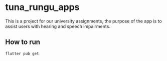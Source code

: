 # tuna_rungu_apps

This is a project for our university assignments, the purpose of the app is to assist users with hearing and speech impairments. 

## How to run

````
flutter pub get
````
